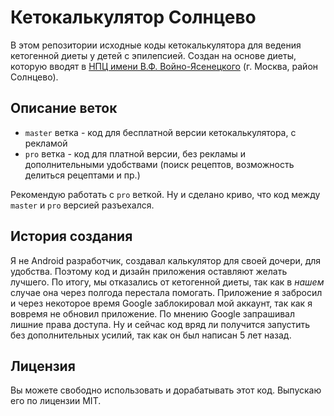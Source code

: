 # Кетокалькулятор Солнцево

В этом репозитории исходные коды кетокалькулятора для ведения кетогенной диеты у детей с эпилепсией.
Создан на основе диеты, которую вводят в [НПЦ имени В.Ф. Войно-Ясенецкого](https://npcmed.ru/) (г. Москва, район Солнцево).

## Описание веток

- `master` ветка - код для бесплатной версии кетокалькулятора, с рекламой
- `pro` ветка - код для платной версии, без рекламы и дополнительными удобствами (поиск рецептов, возможность делиться рецептами и пр.)

Рекомендую работать с `pro` веткой. Ну и сделано криво, что код между `master` и `pro` версией разъехался.

## История создания

Я не Android разработчик, создавал калькулятор для своей дочери, для удобства.
Поэтому код и дизайн приложения оставляют желать лучшего.
По итогу, мы отказались от кетогенной диеты, так как в *нашем* случае она через полгода перестала помогать.
Приложение я забросил и через некоторое время Google заблокировал мой аккаунт, так как я вовремя не обновил приложение. По мнению Google запрашивал лишние права доступа.
Ну и сейчас код вряд ли получится запустить без дополнительных усилий, так как он был написан 5 лет назад.

## Лицензия

Вы можете свободно использовать и дорабатывать этот код. Выпускаю его по лицензии MIT.
